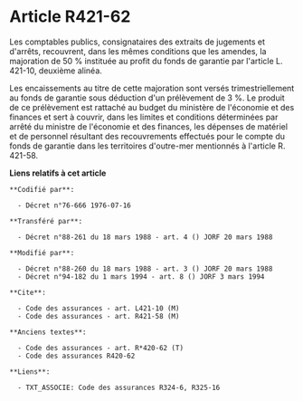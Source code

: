 # Article R421-62

Les comptables publics, consignataires des extraits de jugements et d'arrêts, recouvrent, dans les mêmes conditions que les
amendes, la majoration de 50 % instituée au profit du fonds de garantie par l'article L. 421-10, deuxième alinéa.

Les encaissements au titre de cette majoration sont versés trimestriellement au fonds de garantie sous déduction d'un
prélèvement de 3 %. Le produit de ce prélèvement est rattaché au budget du ministère de l'économie et des finances et sert à
couvrir, dans les limites et conditions déterminées par arrêté du ministre de l'économie et des finances, les dépenses de
matériel et de personnel résultant des recouvrements effectués pour le compte du fonds de garantie dans les territoires
d'outre-mer mentionnés à l'article R. 421-58.

**Liens relatifs à cet article**

	**Codifié par**:

	  - Décret n°76-666 1976-07-16

	**Transféré par**:

	  - Décret n°88-261 du 18 mars 1988 - art. 4 () JORF 20 mars 1988

	**Modifié par**:

	  - Décret n°88-260 du 18 mars 1988 - art. 3 () JORF 20 mars 1988
	  - Décret n°94-182 du 1 mars 1994 - art. 8 () JORF 3 mars 1994

	**Cite**:

	  - Code des assurances - art. L421-10 (M)
	  - Code des assurances - art. R421-58 (M)

	**Anciens textes**:

	  - Code des assurances - art. R*420-62 (T)
	  - Code des assurances R420-62

	**Liens**:

	  - TXT_ASSOCIE: Code des assurances R324-6, R325-16
